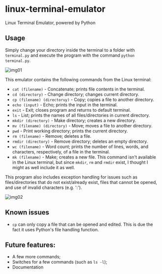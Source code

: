 # linux-terminal-emulator
Linux Terminal Emulator, powered by Python

## Usage
Simply change your directory inside the terminal to a folder with `terminal.py` and execute the program with the command `python terminal.py`.

![img01](https://i.imgur.com/s4rrkeT.png)

This emulator contains the following commands from the Linux terminal:

- `cat (filename)` - Concatenate; prints file contents in the terminal.
- `cd (directory)` - Change directory; changes current directory.
- `cp (filename) (directoruy)` - Copy; copies a file to another directory.
- `echo (input)` - Echo; prints the input in the terminal.
- `exit` - Exit; closes program and returns to default terminal.
- `ls` - List; prints the names of all files/directories in current directory.
- `mkdir (directory)` - Make directory; creates a new directory.
- `mv (filename) (directory)` - Move; moves a file to another directory. 
- `pwd` - Print working directory; prints the current directory.
- `rm (filename)` - Remove; deletes a file.
- `rmdir (directory)` - Remove directory; deletes an empty directory.
- `wc (filename)` - Word count; prints the number of lines, words, and characters, respectively, of a file in the terminal.
- `mk (filename)` - Make; creates a new file. This command isn't available in the Linux terminal, but since `mkdir`, `rm` and `rmdir` exist, I thought I might as well include it as well.

This program also includes exception handling for issues such as files/directories that do not exist/already exist, files that cannot be opened, and use of invalid characters (e.g. ':').

![img02](https://i.imgur.com/dXADwKr.png)

## Known issues

- `cp` can only copy a file that can be opened and edited. This is due the fact it uses Python's file handling function.

## Future features:

- A few more commands;
- Switches for a few commands (such as `ls -l`);
- Documentation
